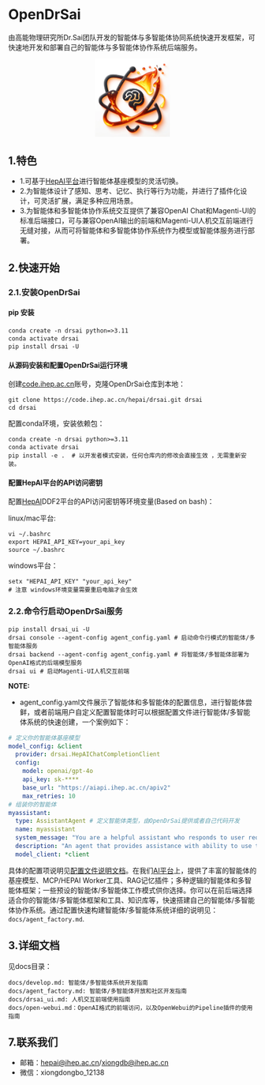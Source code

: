 # OpenDrSai 

由高能物理研究所Dr.Sai团队开发的智能体与多智能体协同系统快速开发框架，可快速地开发和部署自己的智能体与多智能体协作系统后端服务。

<div align="center">
  <p>
      <img width="30%" src="assets/drsai.png" alt="适配逻辑图">
  </p>
</div>

## 1.特色

- 1.可基于[HepAI平台](https://ai.ihep.ac.cn/)进行智能体基座模型的灵活切换。
- 2.为智能体设计了感知、思考、记忆、执行等行为功能，并进行了插件化设计，可灵活扩展，满足多种应用场景。
- 3.为智能体和多智能体协作系统交互提供了兼容OpenAI Chat和Magenti-UI的标准后端接口，可与兼容OpenAI输出的前端和Magenti-UI人机交互前端进行无缝对接，从而可将智能体和多智能体协作系统作为模型或智能体服务进行部署。

## 2.快速开始

### 2.1.安装OpenDrSai

#### pip 安装

```shell
conda create -n drsai python=>3.11
conda activate drsai
pip install drsai -U
```

#### 从源码安装和配置OpenDrSai运行环境

创建[code.ihep.ac.cn](https://code.ihep.ac.cn/)账号，克隆OpenDrSai仓库到本地：
```shell
git clone https://code.ihep.ac.cn/hepai/drsai.git drsai
cd drsai
```

配置conda环境，安装依赖包：
```shell
conda create -n drsai python>=3.11
conda activate drsai
pip install -e .  # 以开发者模式安装，任何仓库内的修改会直接生效 ，无需重新安装。
```

#### 配置HepAI平台的API访问密钥

配置[HepAI](https://ai.ihep.ac.cn)DDF2平台的API访问密钥等环境变量(Based on bash)：

linux/mac平台:
```shell
vi ~/.bashrc
export HEPAI_API_KEY=your_api_key
source ~/.bashrc
```
windows平台：
```shell
setx "HEPAI_API_KEY" "your_api_key"
# 注意 windows环境变量需要重启电脑才会生效
```

### 2.2.命令行启动OpenDrSai服务

```shell
pip install drsai_ui -U 
drsai console --agent-config agent_config.yaml # 启动命令行模式的智能体/多智能体服务
drsai backend --agent-config agent_config.yaml # 将智能体/多智能体部署为OpenAI格式的后端模型服务
drsai ui # 启动Magenti-UI人机交互前端
```
**NOTE:**
- agent_config.yaml文件展示了智能体和多智能体的配置信息，进行智能体尝鲜，或者前端用户自定义配置智能体时可以根据配置文件进行智能体/多智能体系统的快速创建，一个案例如下：

```yaml
# 定义你的智能体基座模型
model_config: &client
  provider: drsai.HepAIChatCompletionClient
  config:
    model: openai/gpt-4o
    api_key: sk-****
    base_url: "https://aiapi.ihep.ac.cn/apiv2"
    max_retries: 10
# 组装你的智能体
myassistant:
  type: AssistantAgent # 定义智能体类型，由OpenDrSai提供或者自己代码开发
  name: myassistant
  system_message: "You are a helpful assistant who responds to user requests based on your tools and knowledge."
  description: "An agent that provides assistance with ability to use tools."
  model_client: *client
```
具体的配置项说明见[配置文件说明文档](docs/agent_factory.md)。在我们[AI平台](https://drsai.ihep.ac.cn)上，提供了丰富的智能体的基座模型、MCP/HEPAI Worker工具、RAG记忆插件；多种逻辑的智能体和多智能体框架；一些预设的智能体/多智能体工作模式供你选择。你可以在前后端选择适合你的智能体/多智能体框架和工具、知识库等，快速搭建自己的智能体/多智能体协作系统。通过配置快速构建智能体/多智能体系统详细的说明见：```docs/agent_factory.md```.

## 3.详细文档
见docs目录：
```
docs/develop.md: 智能体/多智能体系统开发指南
docs/agent_factory.md: 智能体/多智能体开放和社区开发指南
docs/drsai_ui.md: 人机交互前端使用指南
docs/open-webui.md：OpenAI格式的前端访问，以及OpenWebui的Pipeline插件的使用指南
```

## 7.联系我们

- 邮箱：hepai@ihep.ac.cn/xiongdb@ihep.ac.cn
- 微信：xiongdongbo_12138